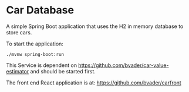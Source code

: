# Car Database

A simple Spring Boot application that uses the H2 in memory database to store cars.

To start the application:

`./mvnw spring-boot:run`

This Service is dependent on https://github.com/bvader/car-value-estimator and should be started first. 

The front end React application is at: https://github.com/bvader/carfront
